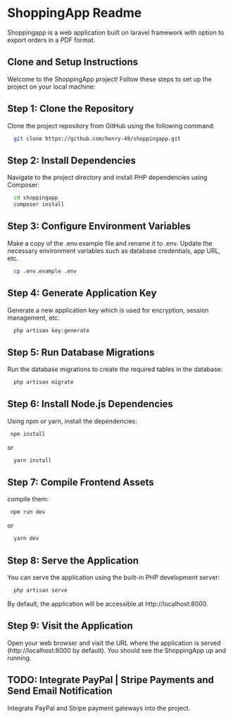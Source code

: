 
# ShoppingApp Readme

Shoppingapp is a web application built on laravel framework with option to 
export orders in a PDF format.

## Clone and Setup Instructions

Welcome to the ShoppingApp project! Follow these steps to set up the project on your local machine:

## Step 1: Clone the Repository

Clone the project repository from GitHub using the following command:

```bash
  git clone https://github.com/henry-49/shoppingapp.git
```
## Step 2: Install Dependencies

Navigate to the project directory and install PHP dependencies using Composer:

```bash
  cd shoppingapp
  composer install
```
## Step 3: Configure Environment Variables

Make a copy of the .env.example file and rename it to .env. Update the necessary environment variables such as database credentials, app URL, etc.


```bash
  cp .env.example .env
```

## Step 4: Generate Application Key

Generate a new application key which is used for encryption, session management, etc.

```bash
  php artisan key:generate
```
## Step 5: Run Database Migrations

Run the database migrations to create the required tables in the database:

```bash
  php artisan migrate
```
## Step 6: Install Node.js Dependencies

 Using npm or yarn, install the dependencies:

 ```bash
  npm install
```
or 

```bash
  yarn install
```
## Step 7: Compile Frontend Assets

compile them:

 ```bash
  npm run dev
```
or 

```bash
  yarn dev
```
## Step 8: Serve the Application

You can serve the application using the built-in PHP development server:

```bash
  php artisan serve
```


By default, the application will be accessible at http://localhost:8000.

## Step 9: Visit the Application

Open your web browser and visit the URL where the application is served (http://localhost:8000 by default). You should see the ShoppingApp up and running.

## TODO: Integrate PayPal | Stripe  Payments and Send Email Notification

Integrate PayPal and Stripe payment gateways into the project.
